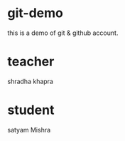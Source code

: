 # git-demo
this is a demo of git &amp; github account.
# teacher 
shradha khapra

# student
satyam Mishra